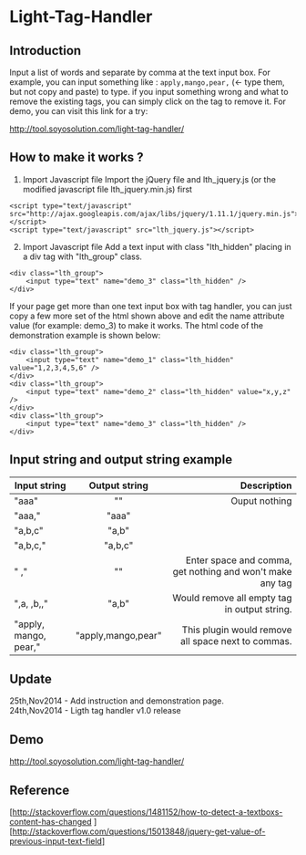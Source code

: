 Light-Tag-Handler
=================

Introduction
------------
Input a list of words and separate by comma at the text input box. For example, you can input something like : `apply,mango,pear,` (<- type them, but not copy and paste) to type. if you input something wrong and what to remove the existing tags, you can simply click on the tag to remove it. 
For demo, you can visit this link for a try:

http://tool.soyosolution.com/light-tag-handler/

How to make it works ?
----------------------
1) Import Javascript file
Import the jQuery file and lth_jquery.js (or the modified javascript file lth_jquery.min.js) first

<pre><code>&lt;script type="text/javascript" src="http://ajax.googleapis.com/ajax/libs/jquery/1.11.1/jquery.min.js"&gt;&lt;/script&gt;
&lt;script type="text/javascript" src="lth_jquery.js"&gt;&lt;/script&gt;
</code></pre>

2) Import Javascript file
Add a text input with class "lth_hidden" placing in a div tag with "lth_group" class.

<pre><code>&lt;div class="lth_group"&gt;
    &lt;input type="text" name="demo_3" class="lth_hidden" /&gt;
&lt;/div&gt;
</code></pre>


If your page get more than one text input box with tag handler, you can just copy a few more set of the html shown above and edit the name attribute value (for example: demo_3) to make it works. The html code of the demonstration example is shown below:

<pre><code>&lt;div class="lth_group"&gt;
    &lt;input type="text" <span class="user-mention">name="demo_1"</span> class="lth_hidden" value="1,2,3,4,5,6" /&gt;
&lt;/div&gt;
&lt;div class="lth_group"&gt;
    &lt;input type="text" <span class="user-mention">name="demo_2"</span> class="lth_hidden" value="x,y,z" /&gt;
&lt;/div&gt;
&lt;div class="lth_group"&gt;
    &lt;input type="text" <span class="user-mention">name="demo_3"</span> class="lth_hidden" /&gt;
&lt;/div&gt;
</code></pre>


Input string and output string example
--------------------------------------

| Input string        | Output string     | Description  |
| ------------------- |:----------------: | ------------:|
|"aaa"                |""                 | Ouput nothing|
|"aaa,"               |"aaa"              |              |
|"a,b,c"              |"a,b"              |              |
|"a,b,c,"             |"a,b,c"            |              |
|" ,"                 |""                 | Enter space and comma, get nothing and won't make any tag|
|",a, ,b,,"           |"a,b"              | Would remove all empty tag in output string.|
|"apply, mango, pear,"|"apply,mango,pear" |This plugin would remove all space next to commas.|

Update
--------
25th,Nov2014 - Add instruction and demonstration page.<br />
24th,Nov2014 - Ligth tag handler v1.0 release

Demo 
------
http://tool.soyosolution.com/light-tag-handler/

Reference
------------
[http://stackoverflow.com/questions/1481152/how-to-detect-a-textboxs-content-has-changed ]
[http://stackoverflow.com/questions/15013848/jquery-get-value-of-previous-input-text-field]
